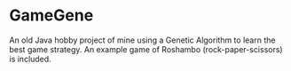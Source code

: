 # GameGene

An old Java hobby project of mine using a Genetic Algorithm to learn the best game strategy. An example game of Roshambo (rock-paper-scissors) is included.